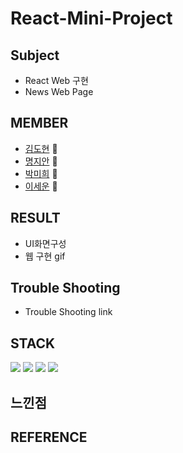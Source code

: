# React-Mini-Project


## Subject
* React Web 구현
* News Web Page

## MEMBER
* [김도현](https://github.com/주소) 🌷
* [명지안](https://github.com/주소) 🌼
* [박미희](https://github.com/PMH2906) 🌻
* [이세운](https://github.com/주소) :rose:

## RESULT
* UI화면구성
* 웹 구현 gif


## Trouble Shooting
* Trouble Shooting link


## STACK
<img src="https://img.shields.io/badge/HTML5-E34F26?style=flat-square&logo=HTML5&logoColor=white"/></a> 
<img src="https://img.shields.io/badge/CSS3-1572B6?style=flat-square&logo=CSS3&logoColor=white"/></a> 
<img src="https://img.shields.io/badge/JavaScript-F7DF1E?style=flat-square&logo=JavaScript&logoColor=white"/></a> 
<img src="https://img.shields.io/badge/react-61DAFB?style=flat-square&logo=react&logoColor=black"/></a>

## 느낀점

## REFERENCE

